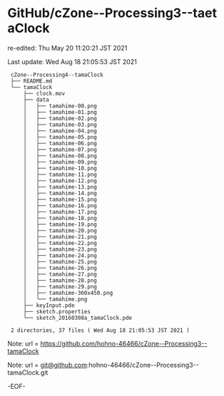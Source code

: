 # GitHub/cZone--Processing3--taet aClock

re-edited: Thu May 20 11:20:21 JST 2021

Last update: Wed Aug 18 21:05:53 JST 2021

     cZone--Processing4--tamaClock
     ├── README.md
     └── tamaClock
         ├── clock.mov
         ├── data
         │   ├── tamahime-00.png
         │   ├── tamahime-01.png
         │   ├── tamahime-02.png
         │   ├── tamahime-03.png
         │   ├── tamahime-04.png
         │   ├── tamahime-05.png
         │   ├── tamahime-06.png
         │   ├── tamahime-07.png
         │   ├── tamahime-08.png
         │   ├── tamahime-09.png
         │   ├── tamahime-10.png
         │   ├── tamahime-11.png
         │   ├── tamahime-12.png
         │   ├── tamahime-13.png
         │   ├── tamahime-14.png
         │   ├── tamahime-15.png
         │   ├── tamahime-16.png
         │   ├── tamahime-17.png
         │   ├── tamahime-18.png
         │   ├── tamahime-19.png
         │   ├── tamahime-20.png
         │   ├── tamahime-21.png
         │   ├── tamahime-22.png
         │   ├── tamahime-23.png
         │   ├── tamahime-24.png
         │   ├── tamahime-25.png
         │   ├── tamahime-26.png
         │   ├── tamahime-27.png
         │   ├── tamahime-28.png
         │   ├── tamahime-29.png
         │   ├── tamahime-360x450.png
         │   └── tamahime.png
         ├── keyInput.pde
         ├── sketch.properties
         └── sketch_20160308a_tamaClock.pde
     
     2 directories, 37 files ( Wed Aug 18 21:05:53 JST 2021 )

Note: 	url = https://github.com/hohno-46466/cZone--Processing3--tamaClock

Note:   url = git@github.com:hohno-46466/cZone--Processing3--tamaClock.git

-EOF-
